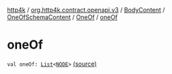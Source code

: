 [http4k](../../../../index.md) / [org.http4k.contract.openapi.v3](../../../index.md) / [BodyContent](../../index.md) / [OneOfSchemaContent](../index.md) / [OneOf](index.md) / [oneOf](./one-of.md)

# oneOf

`val oneOf: `[`List`](https://kotlinlang.org/api/latest/jvm/stdlib/kotlin.collections/-list/index.html)`<`[`NODE`](index.md#NODE)`>` [(source)](https://github.com/http4k/http4k/blob/master/http4k-contract/src/main/kotlin/org/http4k/contract/openapi/v3/model.kt#L78)